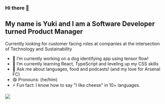 ### Hi there 👋

## My name is Yuki and I am a Software Developer turned Product Manager
Currently looking for customer facing roles at companies at the intersection of Technology and Sustainability


- 🔭 I’m currently working on a dog identifying app using tensor flow!
- 🌱 I’m currently learning React, TypeScript and leveling up my CSS skills
- 💬 Ask me about languages, food and podcasts! (and my love for Arsenal FC)
- 😄 Pronouns: (he/him)
- ⚡ Fun fact: I know how to say "I like cheese" in 10+ languages.
<!-- 
[![Yuki's GitHub stats](https://github-readme-stats.vercel.app/api?username=yuki-fujiwara-s)](https://github.com/yuki-fujiwara-s/github-readme-stats)


TODO:
- Add Tools and Technologies section
- Add Blogs and writing section
-->

<a href="https://github.com/Yuki-Fujiwara-S/Yuki-Fujiwara-S">
  <img align="center" src="https://github-readme-stats.vercel.app/api/top-langs/?username=Yuki-Fujiwara-S&hide=java,html,tex&title_color=ffffff&text_color=c9cacc&icon_color=2bbc8a&bg_color=1d1f21&langs_count=3" />
</a>

